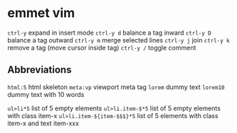 
# emmet vim

`ctrl-y` expand in insert mode
`ctrl-y d` balance a tag inward
`ctrl-y D` balance a tag outward
`ctrl-y m` merge selected lines
`ctrl-y j` join
`ctrl-y k` remove a tag (move cursor inside tag)
`ctrl-y /` toggle comment

## Abbreviations

`html:5` html skeleton
`meta:vp` viewport meta tag
`lorem` dummy text
`lorem10` dummy text with 10 words

`ul>li*5` list of 5 empty elements
`ul>li.item-$*5` list of 5 empty elements with class item-x
`ul>li.item-${item-$$$}*5` list of 5 elements with class item-x and text item-xxx
